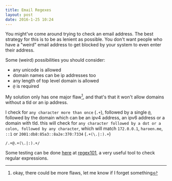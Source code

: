 ```yaml
---
title: Email Regexes
layout: post
date: 2016-1-25 10:24
---
```


You might've come around trying to check an email address. The best strategy for this is to be as lenient as possible. You don't want people who have a "weird" email address to get blocked by your system to even enter their address.

Some (weird) possibilities you should consider:

* any unicode is allowed
* domain names can be ip addresses too
* any length of top level domain is allowed
* `@` is required

My solution only has one major flaw[^1], and that's that it won't allow domains without a tld or an ip address.

I check for `any character more than once` (`.+`), followed by a single `@`, followed by the domain which can be an ipv4 address, an ipv6 address or a domain with tld. this will check for `any character followed by a dot or a colon, followed by any character`, which will match `172.0.0.1`, `haroen.me`, `::1` or `2001:db8:85a3::8a2e:370:7334` (`.+(\.|:).+`)

```
/.+@.+(\.|:).+/
```

Some testing can be done [here](https://regex101.com/r/yT4zI2/2) at [regex101](https://regex101.com), a very useful tool to check regular expressions.

[^1]: okay, there could be more flaws, let me know if I forget something
